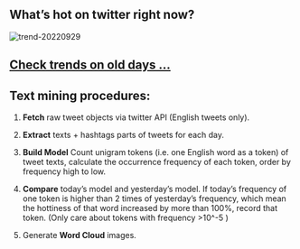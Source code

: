 ## What’s hot on twitter right now?

![trend-20220929][wordcloud]

[wordcloud]: https://raw.githubusercontent.com/xdqc/tweet-trend-everyday/master/word-cloud/trend-20220929.png?token=AF5V4P7ADR6KQBZ4CEDTNIK6AXRMU "trend-20220929"

## [Check trends on old days ...](https://github.com/xdqc/tweet-trend-everyday/tree/master/word-cloud)

## Text mining procedures:

1. **Fetch** raw tweet objects via twitter API (English tweets only).

2. **Extract** texts + hashtags parts of tweets for each day.

3. **Build Model** Count unigram tokens (i.e. one English word as a token) of tweet texts, calculate the occurrence frequency of each token, order by frequency high to low.

4. **Compare** today’s model and yesterday’s model. If today’s frequency of one token is higher than 2 times of yesterday’s frequency, which mean the hottiness of that word increased by more than 100%, record that token. (Only care about tokens with frequency >10^-5 )

5. Generate **Word Cloud** images.
